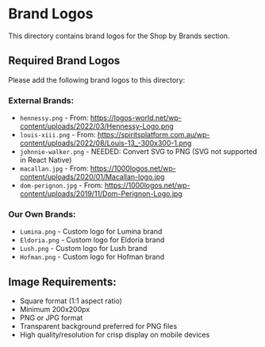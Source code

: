 # Brand Logos

This directory contains brand logos for the Shop by Brands section.

## Required Brand Logos

Please add the following brand logos to this directory:

### External Brands:

- `hennessy.png` - From: https://logos-world.net/wp-content/uploads/2022/03/Hennessy-Logo.png
- `louis-xiii.png` - From: https://spiritsplatform.com.au/wp-content/uploads/2022/08/Louis-13_-300x300-1.png
- `johnnie-walker.png` - NEEDED: Convert SVG to PNG (SVG not supported in React Native)
- `macallan.jpg` - From: https://1000logos.net/wp-content/uploads/2020/01/Macallan-logo.jpg
- `dom-perignon.jpg` - From: https://1000logos.net/wp-content/uploads/2019/11/Dom-Perignon-Logo.jpg

### Our Own Brands:

- `Lumina.png` - Custom logo for Lumina brand
- `Eldoria.png` - Custom logo for Eldoria brand
- `Lush.png` - Custom logo for Lush brand
- `Hofman.png` - Custom logo for Hofman brand

## Image Requirements:

- Square format (1:1 aspect ratio)
- Minimum 200x200px
- PNG or JPG format
- Transparent background preferred for PNG files
- High quality/resolution for crisp display on mobile devices
